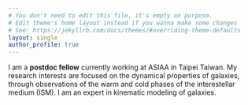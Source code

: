 ```yaml
---
# You don't need to edit this file, it's empty on purpose.
# Edit theme's home layout instead if you wanna make some changes
# See: https://jekyllrb.com/docs/themes/#overriding-theme-defaults
layout: single
author_profile: true
---
```



I am a **postdoc fellow** currently working at ASIAA in Taipei Taiwan.
My research interests are focused on the dynamical properties of galaxies,
through observations of the warm and cold phases of the interestellar medium (ISM).
I am an expert in kinematic modeling of galaxies.
